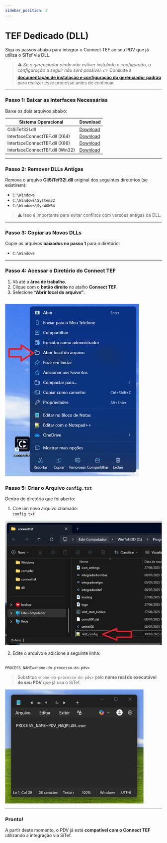 ```yaml
---
sidebar_position: 3
---
```


# TEF Dedicado (DLL)

Siga os passos abaixo para integrar o Connect TEF ao seu PDV que já utiliza o SiTef via DLL.

> ⚠️ *Se o gerenciador ainda não estiver instalado e configurado, a configuração a seguir não será possível.*
> 👉 Consulte a [**documentação de instalação e configuração do gerenciador padrão**](../../guia-ativacao/windows.md) para realizar esse processo antes de continuar.

---

### Passo 1: Baixar as Interfaces Necessárias

Baixe os dois arquivos abaixo:

| Sistema Operacional                 | Download |
|-------------------------------------|----------|
| CliSiTef32I.dll                     | [Download](https://arquivos.pdvpos.com.br/connecttef/gerenciador-padrao/dll/CliSiTef32I.dll)               |
| InterfaceConnectTEF.dll (X64)       | [Download](https://arquivos.pdvpos.com.br/connecttef/gerenciador-padrao/dll/InterfaceConnectTEF-X64.dll)   |
| InterfaceConnectTEF.dll (X86)       | [Download](https://arquivos.pdvpos.com.br/connecttef/gerenciador-padrao/dll/InterfaceConnectTEF-X86.dll)   |
| InterfaceConnectTEF.dll (Win32)     | [Download](https://arquivos.pdvpos.com.br/connecttef/gerenciador-padrao/dll/InterfaceConnectTEF-Win32.dll) |

---

### Passo 2: Remover DLLs Antigas

Remova o arquivo **CliSiTef32I.dll** original dos seguintes diretórios (se existirem):

- `C:\Windows`
- `C:\Windows\System32`
- `C:\Windows\SysWOW64`

> ⚠️ Isso é importante para evitar conflitos com versões antigas da DLL.

---

### Passo 3: Copiar as Novas DLLs

Copie os arquivos **baixados no passo 1** para o diretório:

- `C:\Windows`

---

### Passo 4: Acessar o Diretório do Connect TEF

1. Vá até a **área de trabalho**.
2. Clique com o **botão direito** no atalho **Connect TEF**.
3. Selecione **“Abrir local do arquivo”**.

![img_6.png](img_6.png)
---

### Passo 5: Criar o Arquivo `config.txt`

Dentro do diretório que foi aberto:

1. Crie um novo arquivo chamado:  
   `config.txt`

![img.png](img.png)

2. Edite o arquivo e adicione a seguinte linha:

```

PROCESS_NAME=<nome-do-processo-do-pdv>

```

> Substitua `<nome-do-processo-do-pdv>` pelo **nome real do executável do seu PDV** que já usa o SiTef.

![img_1.png](img_1.png)

---

### Pronto!

A partir deste momento, o PDV já está **compatível com o Connect TEF** utilizando a integração via SiTef.